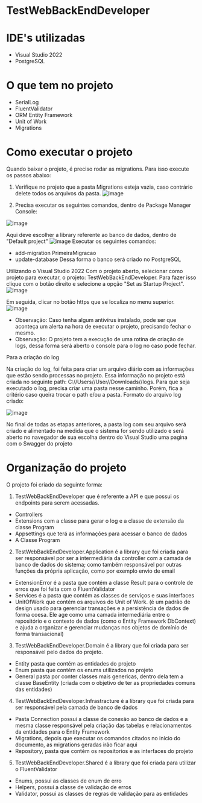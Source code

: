 # TestWebBackEndDeveloper

# IDE's utilizadas
- Visual Studio 2022
- PostgreSQL

# O que tem no projeto
- SerialLog
- FluentValidator
- ORM Entity Framework
- Unit of Work
- Migrations

# Como executar o projeto
Quando baixar o projeto, é preciso rodar as migrations. Para isso execute os passos abaixo:

1. Verifique no projeto que a pasta Migrations esteja vazia, caso contrário delete todos os arquivos da pasta.
![image](https://github.com/user-attachments/assets/58d90e48-a7a3-4ee2-a1ef-3fbec12e0ea1)

2. Precisa executar os seguintes comandos, dentro de Package Manager Console:

  ![image](https://github.com/user-attachments/assets/16815e76-ed94-455a-8326-d25f7e88a2e1)

  Aqui deve escolher a library referente ao banco de dados, dentro de "Default project"
  ![image](https://github.com/user-attachments/assets/897f2db9-e5cc-4f51-a673-59bc392f8209)
Executar os seguintes comandos:
- add-migration PrimeiraMigracao
- update-database
Dessa forma o banco será criado no PostgreSQL

Utilizando o Visual Studio 2022
Com o projeto aberto, selecionar como projeto para executar, o projeto: TestWebBackEndDeveloper. Para fazer isso clique com o botão direito e selecione a opção "Set as Startup Project".
![image](https://github.com/user-attachments/assets/bab5bb84-782f-407a-a585-6def3ac808ec)

Em seguida, clicar no botão https que se localiza no menu superior.
![image](https://github.com/user-attachments/assets/b43741fd-2713-44e6-8385-d64f6c1d5bba)

- Observação: Caso tenha algum antivírus instalado, pode ser que aconteça um alerta na hora de executar o projeto, precisando fechar o mesmo.
- Observação: O projeto tem a execução de uma rotina de criação de logs, dessa forma será aberto o console para o log no caso pode fechar.
 
Para a criação do log

Na criação do log, foi feita para criar um arquivo diário com as informações que estão sendo processas no projeto.
Essa informação no projeto está criada no seguinte path: C://Users//User//Downloads//logs. Para que seja executado o log, precisa criar uma pasta nesse caminho. Porém, fica a critério caso queira trocar o path e/ou a pasta.
Formato do arquivo log criado:

![image](https://github.com/user-attachments/assets/a024ef70-dee5-45d5-9b67-0e77ca5eba90)

No final de todas as etapas anteriores, a pasta log com seu arquivo será criado e alimentado na medida que o sistema for sendo utilizado e será aberto no navegador de sua escolha dentro do Visual Studio uma pagina com o Swagger do projeto

# Organização do projeto

O projeto foi criado da seguinte forma:

1. TestWebBackEndDeveloper que é referente a API e que possui os endpoints para serem acessadas.
- Controllers
- Extensions com a classe para gerar o log e a classe de extensão da classe Program
- Appsettings que terá as informações para acessar o banco de dados
- A Classe Program

2. TestWebBackEndDeveloper.Application é a library que foi criada para ser responsável por ser a intermediária da controller com a camada de banco de dados do sistema; como também responsável por outras funções da própria aplicação, como por exemplo envio de email
- ExtensionError é a pasta que contém a classe Result para o controle de erros que foi feita com o FluentValidator
- Services é a pasta que contém as classes de serviços e suas interfaces
- UnitOfWork que contém os arquivos do Unit of Work. (é um padrão de design usado para gerenciar transações e a persistência de dados de forma coesa. Ele age como uma camada intermediária entre o repositório e o contexto de dados (como o Entity Framework DbContext) e ajuda a organizar e gerenciar mudanças nos objetos de domínio de forma transacional)

3. TestWebBackEndDeveloper.Domain é a library que foi criada para ser responsável pelo dados do projeto.
- Entity pasta que contém as entidades do projeto
- Enum pasta que contém os enums utilizados no projeto
- General pasta por conter classes mais genericas, dentro dela tem a classe BaseEntity (criada com o objetivo de ter as propriedades comuns das entidades)

4. TestWebBackEndDeveloper.Infrastracture é a library que foi criada para ser responsável pela camada de banco de dados
- Pasta Connection possui a classe de conexão ao banco de dados e a mesma classe responsável pela criação das tabelas e relacionamentos da entidades para o Entity Framework
- Migrations, depois que executar os comandos citados no início do documento, as migrations geradas irão ficar aqui
- Repository, pasta que contém os repositorios e as interfaces do projeto

5. TestWebBackEndDeveloper.Shared é a library que foi criada para utilizar o FluentValidator
- Enums, possui as classes de enum de erro
- Helpers, possui a classe de validação de erros
- Validator, possui as classes de regras de validação para as entidades
